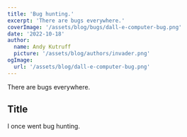 ```yaml
---
title: 'Bug hunting.'
excerpt: 'There are bugs everywhere.'
coverImage: '/assets/blog/bugs/dall-e-computer-bug.png'
date: '2022-10-18'
author:
  name: Andy Kutruff
  picture: '/assets/blog/authors/invader.png'
ogImage:
  url: '/assets/blog/dall-e-computer-bug.png'
---
```


There are bugs everywhere.

## Title

I once went bug hunting.